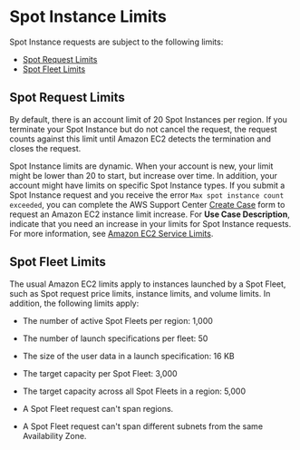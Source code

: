 # Spot Instance Limits<a name="using-spot-limits"></a>

Spot Instance requests are subject to the following limits:


+ [Spot Request Limits](#spot-limits-general)
+ [Spot Fleet Limits](#spot-fleet-limitations)

## Spot Request Limits<a name="spot-limits-general"></a>

By default, there is an account limit of 20 Spot Instances per region\. If you terminate your Spot Instance but do not cancel the request, the request counts against this limit until Amazon EC2 detects the termination and closes the request\.

Spot Instance limits are dynamic\. When your account is new, your limit might be lower than 20 to start, but increase over time\. In addition, your account might have limits on specific Spot Instance types\. If you submit a Spot Instance request and you receive the error `Max spot instance count exceeded`, you can complete the AWS Support Center [Create Case](https://console.aws.amazon.com/support/home#/case/create?issueType=service-limit-increase&limitType=service-code-ec2-instances) form to request an Amazon EC2 instance limit increase\. For **Use Case Description**, indicate that you need an increase in your limits for Spot Instance requests\. For more information, see [Amazon EC2 Service Limits](ec2-resource-limits.md)\.

## Spot Fleet Limits<a name="spot-fleet-limitations"></a>

The usual Amazon EC2 limits apply to instances launched by a Spot Fleet, such as Spot request price limits, instance limits, and volume limits\. In addition, the following limits apply:

+ The number of active Spot Fleets per region: 1,000

+ The number of launch specifications per fleet: 50

+ The size of the user data in a launch specification: 16 KB

+ The target capacity per Spot Fleet: 3,000

+ The target capacity across all Spot Fleets in a region: 5,000

+ A Spot Fleet request can't span regions\.

+ A Spot Fleet request can't span different subnets from the same Availability Zone\.